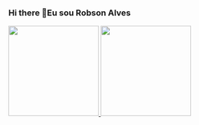 ### Hi there 👋Eu  sou Robson Alves

<!--
**Robnoobx/robnoobx** is a ✨ _special_ ✨ repository because its `README.md` (this file) appears on your GitHub profile.

Here are some ideas to get you started:

- 🔭 I’m currently working on ...
- 🌱 I’m currently learning ...
- 👯 I’m looking to collaborate on ...
- 🤔 I’m looking for help with ...
- 💬 Ask me about ...
- 📫 How to reach me: ...
- 😄 Pronouns: ...
- ⚡ Fun fact: ...
-->



<div>
 	<a href="https://github.com/robnoobx">
	<img height="180em" src="https://github-readme-start.vercel.app/api?username=robnoobx&show_icons=true&theme=dracula&include_all_commits=true&count_private=true"/>
	<img height="180em" src="https://github-readme-start.vercel.app/api/top-langs/?username=robnoobx&layout=compact&langs_count=16&theme=dracula"/>
</div>
